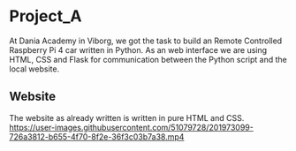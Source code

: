 # Project_A

At Dania Academy in Viborg, we got the task to build an Remote Controlled Raspberry Pi 4 car written in Python. As an web interface we are using HTML, CSS and Flask for communication between the Python script and the local website.


## Website
The website as already written is written in pure HTML and CSS.
https://user-images.githubusercontent.com/51079728/201973099-726a3812-b655-4f70-8f2e-36f3c03b7a38.mp4